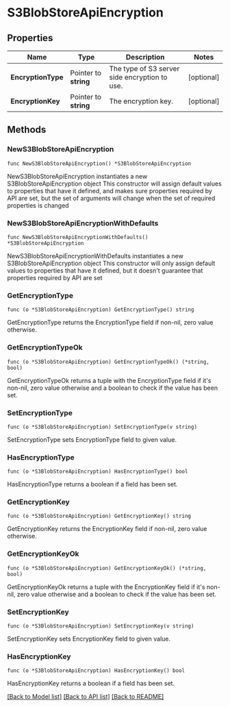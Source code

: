 # S3BlobStoreApiEncryption

## Properties

Name | Type | Description | Notes
------------ | ------------- | ------------- | -------------
**EncryptionType** | Pointer to **string** | The type of S3 server side encryption to use. | [optional] 
**EncryptionKey** | Pointer to **string** | The encryption key. | [optional] 

## Methods

### NewS3BlobStoreApiEncryption

`func NewS3BlobStoreApiEncryption() *S3BlobStoreApiEncryption`

NewS3BlobStoreApiEncryption instantiates a new S3BlobStoreApiEncryption object
This constructor will assign default values to properties that have it defined,
and makes sure properties required by API are set, but the set of arguments
will change when the set of required properties is changed

### NewS3BlobStoreApiEncryptionWithDefaults

`func NewS3BlobStoreApiEncryptionWithDefaults() *S3BlobStoreApiEncryption`

NewS3BlobStoreApiEncryptionWithDefaults instantiates a new S3BlobStoreApiEncryption object
This constructor will only assign default values to properties that have it defined,
but it doesn't guarantee that properties required by API are set

### GetEncryptionType

`func (o *S3BlobStoreApiEncryption) GetEncryptionType() string`

GetEncryptionType returns the EncryptionType field if non-nil, zero value otherwise.

### GetEncryptionTypeOk

`func (o *S3BlobStoreApiEncryption) GetEncryptionTypeOk() (*string, bool)`

GetEncryptionTypeOk returns a tuple with the EncryptionType field if it's non-nil, zero value otherwise
and a boolean to check if the value has been set.

### SetEncryptionType

`func (o *S3BlobStoreApiEncryption) SetEncryptionType(v string)`

SetEncryptionType sets EncryptionType field to given value.

### HasEncryptionType

`func (o *S3BlobStoreApiEncryption) HasEncryptionType() bool`

HasEncryptionType returns a boolean if a field has been set.

### GetEncryptionKey

`func (o *S3BlobStoreApiEncryption) GetEncryptionKey() string`

GetEncryptionKey returns the EncryptionKey field if non-nil, zero value otherwise.

### GetEncryptionKeyOk

`func (o *S3BlobStoreApiEncryption) GetEncryptionKeyOk() (*string, bool)`

GetEncryptionKeyOk returns a tuple with the EncryptionKey field if it's non-nil, zero value otherwise
and a boolean to check if the value has been set.

### SetEncryptionKey

`func (o *S3BlobStoreApiEncryption) SetEncryptionKey(v string)`

SetEncryptionKey sets EncryptionKey field to given value.

### HasEncryptionKey

`func (o *S3BlobStoreApiEncryption) HasEncryptionKey() bool`

HasEncryptionKey returns a boolean if a field has been set.


[[Back to Model list]](../README.md#documentation-for-models) [[Back to API list]](../README.md#documentation-for-api-endpoints) [[Back to README]](../README.md)


